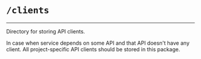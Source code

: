# `/clients`

---

Directory for storing API clients.

In case when service depends on some API and that API doesn't have any client. All project-specific API clients should be stored in this package.
